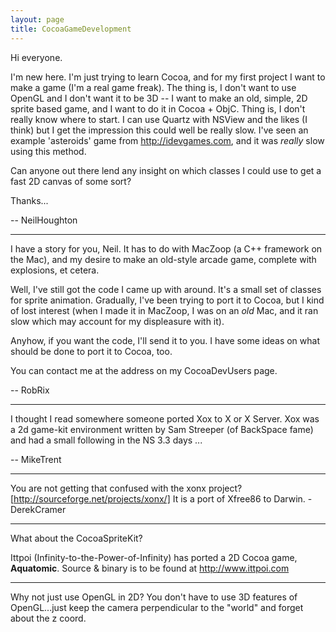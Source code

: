 ```yaml
---
layout: page
title: CocoaGameDevelopment
---
```




Hi everyone.

I'm new here.  I'm just trying to learn Cocoa, and for my first project I want to make a game (I'm a real game freak).  The thing is, I don't want to use OpenGL and I don't want it to be 3D -- I want to make an old, simple, 2D sprite based game, and I want to do it in Cocoa + ObjC.  Thing is, I don't really know where to start.  I can use Quartz with NSView and the likes (I think) but I get the impression this could well be really slow.  I've seen an example 'asteroids' game from http://idevgames.com, and it was *really* slow using this method.

Can anyone out there lend any insight on which classes I could use to get a fast 2D canvas of some sort?

Thanks...

-- NeilHoughton

----

I have a story for you, Neil. It has to do with MacZoop (a C++ framework on the Mac), and my desire to make an old-style arcade game, complete with explosions, et cetera.

Well, I've still got the code I came up with around. It's a small set of classes for sprite animation.
Gradually, I've been trying to port it to Cocoa, but I kind of lost interest (when I made it in MacZoop, I was on an *old* Mac, and it ran slow which may account for my displeasure with it).

Anyhow, if you want the code, I'll send it to you. I have some ideas on what should be done to port it to Cocoa, too.

You can contact me at the address on my CocoaDevUsers page.

-- RobRix

----

I thought I read somewhere someone ported Xox to X or X Server. Xox was a 2d game-kit environment written by Sam Streeper (of BackSpace fame) and had a small following in the NS 3.3 days ... 

-- MikeTrent

----

You are not getting that confused with the xonx project? [http://sourceforge.net/projects/xonx/]  It is a port of Xfree86 to Darwin.
         -DerekCramer

----

What about the CocoaSpriteKit?

Ittpoi (Infinity-to-the-Power-of-Infinity) has ported a 2D Cocoa game, **Aquatomic**. Source & binary is to be found at http://www.ittpoi.com

----

Why not just use OpenGL in 2D?  You don't have to use 3D features of OpenGL...just keep the camera perpendicular to the "world" and forget about the z coord.

